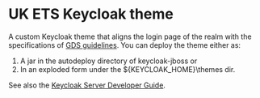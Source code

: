 # UK ETS Keycloak theme

A custom Keycloak theme that aligns the login page of the realm with the specifications of [GDS guidelines](https://design-system.service.gov.uk/).
You can deploy the theme either as: 
1. A jar in the autodeploy directory of keycloak-jboss or 
1. In an exploded  form under the ${KEYCLOAK_HOME}\themes dir.

See also the [Keycloak Server Developer Guide](https://www.keycloak.org/docs/latest/server_development/#deploying-themes).